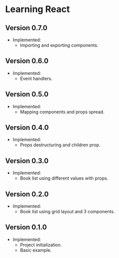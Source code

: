 # Learning React

## Version 0.7.0
- Implemented:
  - Importing and exporting components.

## Version 0.6.0
- Implemented:
  - Event handlers.

## Version 0.5.0
- Implemented:
  - Mapping components and props spread.

## Version 0.4.0
- Implemented:
  - Props destructuring and children prop.

## Version 0.3.0
- Implemented:
  - Book list using different values with props.

## Version 0.2.0
- Implemented:
  - Book list using grid layout and 3 components.

## Version 0.1.0
- Implemented:
  - Project initialization.
  - Basic example.

